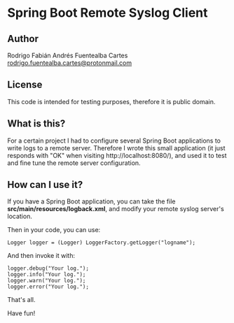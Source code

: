 # Spring Boot Remote Syslog Client

## Author

Rodrigo Fabián Andrés Fuentealba Cartes
rodrigo.fuentealba.cartes@protonmail.com

## License

This code is intended for testing purposes, therefore it is public domain.

## What is this?

For a certain project I had to configure several Spring Boot applications to write logs to a remote server.
Therefore I wrote this small application (it just responds with "OK" when visiting http://localhost:8080/),
and used it to test and fine tune the remote server configuration.

## How can I use it?

If you have a Spring Boot application, you can take the file **src/main/resources/logback.xml**, and modify
your remote syslog server's location.

Then in your code, you can use:

	Logger logger = (Logger) LoggerFactory.getLogger("logname");

And then invoke it with:

	logger.debug("Your log.");
	logger.info("Your log.");
	logger.warn("Your log.");
	logger.error("Your log.");

That's all.

Have fun!